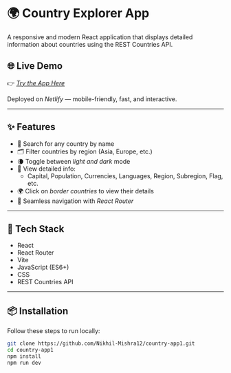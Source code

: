 # 🌍 Country Explorer App

A responsive and modern React application that displays detailed information about countries using the REST Countries API.

## 🌐 Live Demo

👉 [*Try the App Here*](https://nikhil-countries-app.netlify.app)

Deployed on *Netlify* — mobile-friendly, fast, and interactive.

---

## ✨ Features

- 🔎 Search for any country by name
- 🗂 Filter countries by region (Asia, Europe, etc.)
- 🌘 Toggle between *light and dark* mode
- 🧭 View detailed info:
  - Capital, Population, Currencies, Languages, Region, Subregion, Flag, etc.
- 🌍 Click on *border countries* to view their details
- 🔁 Seamless navigation with *React Router*

---

## 🚀 Tech Stack

- React
- React Router
- Vite
- JavaScript (ES6+)
- CSS
- REST Countries API

---

## 📦 Installation

Follow these steps to run locally:

```bash
git clone https://github.com/Nikhil-Mishra12/country-app1.git
cd country-app1
npm install
npm run dev
